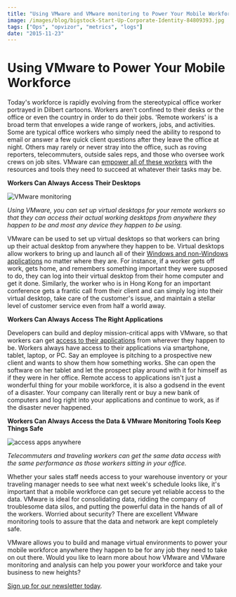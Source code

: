 ```yaml
---
title: "Using VMware and VMware monitoring to Power Your Mobile Workforce"
image: /images/blog/bigstock-Start-Up-Corporate-Identity-84809393.jpg
tags: ["Ops", "opvizor", "metrics", "logs"]
date: "2015-11-23"
---
```


# Using VMware to Power Your Mobile Workforce

Today's workforce is rapidly evolving from the stereotypical office worker portrayed in Dilbert cartoons. Workers aren't confined to their desks or the office or even the country in order to do their jobs. 'Remote workers' is a broad term that envelopes a wide range of workers, jobs, and activities. Some are typical office workers who simply need the ability to respond to email or answer a few quick client questions after they leave the office at night. Others may rarely or never stray into the office, such as roving reporters, telecommuters, outside sales reps, and those who oversee work crews on job sites. VMware can [empower all of these workers](http://www.vmware.com/business-mobility "empower all of these workers") with the resources and tools they need to succeed at whatever their tasks may be.

**Workers Can Always Access Their Desktops**

![VMware monitoring](/images/blog/bigstock-Start-Up-Corporate-Identity-84809393.jpg)

_Using VMware, you can set up virtual desktops for your remote workers so that they can access their actual working desktops from anywhere they happen to be and most any device they happen to be using._

VMware can be used to set up virtual desktops so that workers can bring up their actual desktop from anywhere they happen to be. Virtual desktops allow workers to bring up and launch all of their [Windows and non-Windows applications](http://www.vmware.com/products/desktop-virtualization "Windows and non-Windows applications") no matter where they are. For instance, if a worker gets off work, gets home, and remembers something important they were supposed to do, they can log into their virtual desktop from their home computer and get it done. Similarly, the worker who is in Hong Kong for an important conference gets a frantic call from their client and can simply log into their virtual desktop, take care of the customer's issue, and maintain a stellar level of customer service even from half a world away.

**Workers Can Always Access The Right Applications**

Developers can build and deploy mission-critical apps with VMware, so that workers can get [access to their applications](https://www.vmware.com/files/pdf/solutions/VMW-SB-GOVERNMENT-SOL.pdf "access to their applications") from wherever they happen to be. Workers always have access to their applications via smartphone, tablet, laptop, or PC. Say an employee is pitching to a prospective new client and wants to show them how something works. She can open the software on her tablet and let the prospect play around with it for himself as if they were in her office. Remote access to applications isn't just a wonderful thing for your mobile workforce, it is also a godsend in the event of a disaster. Your company can literally rent or buy a new bank of computers and log right into your applications and continue to work, as if the disaster never happened.

**Workers Can Always Access the Data & VMware Monitoring Tools Keep Things Safe**

![access apps anywhere](/images/blog/bigstock-Businessman-Using-Online-Banki-91301774.jpg)

_Telecommuters and traveling workers can get the same data access with the same performance as those workers sitting in your office._

Whether your sales staff needs access to your warehouse inventory or your traveling manager needs to see what next week's schedule looks like, it's important that a mobile workforce can get secure yet reliable access to the data. VMware is ideal for consolidating data, ridding the company of troublesome data silos, and putting the powerful data in the hands of all of the workers. Worried about security? There are excellent VMware monitoring tools to assure that the data and network are kept completely safe.

VMware allows you to build and manage virtual environments to power your mobile workforce anywhere they happen to be for any job they need to take on out there. Would you like to learn more about how VMware and VMware monitoring and analysis can help you power your workforce and take your business to new heights? 

[Sign up for our newsletter today](http://opvizor.us6.list-manage.com/subscribe?u=5e67b89e18341af0e8844b002&id=1e918cd24e "Sign up for our newsletter today").
